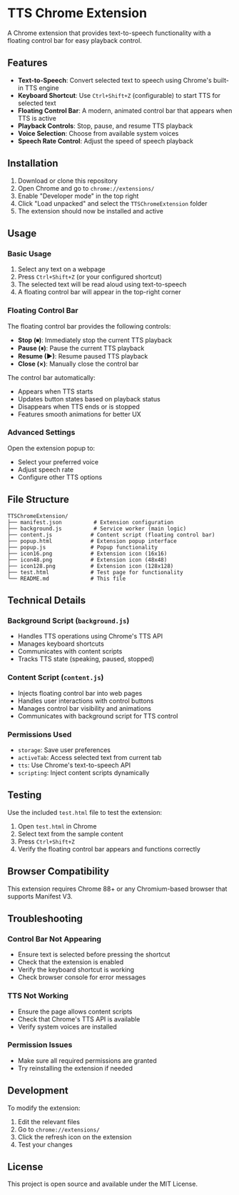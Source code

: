 # TTS Chrome Extension

A Chrome extension that provides text-to-speech functionality with a floating control bar for easy playback control.

## Features

- **Text-to-Speech**: Convert selected text to speech using Chrome's built-in TTS engine
- **Keyboard Shortcut**: Use `Ctrl+Shift+Z` (configurable) to start TTS for selected text
- **Floating Control Bar**: A modern, animated control bar that appears when TTS is active
- **Playback Controls**: Stop, pause, and resume TTS playback
- **Voice Selection**: Choose from available system voices
- **Speech Rate Control**: Adjust the speed of speech playback

## Installation

1. Download or clone this repository
2. Open Chrome and go to `chrome://extensions/`
3. Enable "Developer mode" in the top right
4. Click "Load unpacked" and select the `TTSChromeExtension` folder
5. The extension should now be installed and active

## Usage

### Basic Usage

1. Select any text on a webpage
2. Press `Ctrl+Shift+Z` (or your configured shortcut)
3. The selected text will be read aloud using text-to-speech
4. A floating control bar will appear in the top-right corner

### Floating Control Bar

The floating control bar provides the following controls:

- **Stop (⏹)**: Immediately stop the current TTS playback
- **Pause (⏸)**: Pause the current TTS playback
- **Resume (▶)**: Resume paused TTS playback
- **Close (×)**: Manually close the control bar

The control bar automatically:
- Appears when TTS starts
- Updates button states based on playback status
- Disappears when TTS ends or is stopped
- Features smooth animations for better UX

### Advanced Settings

Open the extension popup to:
- Select your preferred voice
- Adjust speech rate
- Configure other TTS options

## File Structure

```
TTSChromeExtension/
├── manifest.json          # Extension configuration
├── background.js          # Service worker (main logic)
├── content.js            # Content script (floating control bar)
├── popup.html            # Extension popup interface
├── popup.js              # Popup functionality
├── icon16.png            # Extension icon (16x16)
├── icon48.png            # Extension icon (48x48)
├── icon128.png           # Extension icon (128x128)
├── test.html             # Test page for functionality
└── README.md             # This file
```

## Technical Details

### Background Script (`background.js`)
- Handles TTS operations using Chrome's TTS API
- Manages keyboard shortcuts
- Communicates with content scripts
- Tracks TTS state (speaking, paused, stopped)

### Content Script (`content.js`)
- Injects floating control bar into web pages
- Handles user interactions with control buttons
- Manages control bar visibility and animations
- Communicates with background script for TTS control

### Permissions Used
- `storage`: Save user preferences
- `activeTab`: Access selected text from current tab
- `tts`: Use Chrome's text-to-speech API
- `scripting`: Inject content scripts dynamically

## Testing

Use the included `test.html` file to test the extension:
1. Open `test.html` in Chrome
2. Select text from the sample content
3. Press `Ctrl+Shift+Z`
4. Verify the floating control bar appears and functions correctly

## Browser Compatibility

This extension requires Chrome 88+ or any Chromium-based browser that supports Manifest V3.

## Troubleshooting

### Control Bar Not Appearing
- Ensure text is selected before pressing the shortcut
- Check that the extension is enabled
- Verify the keyboard shortcut is working
- Check browser console for error messages

### TTS Not Working
- Ensure the page allows content scripts
- Check that Chrome's TTS API is available
- Verify system voices are installed

### Permission Issues
- Make sure all required permissions are granted
- Try reinstalling the extension if needed

## Development

To modify the extension:

1. Edit the relevant files
2. Go to `chrome://extensions/`
3. Click the refresh icon on the extension
4. Test your changes

## License

This project is open source and available under the MIT License. 